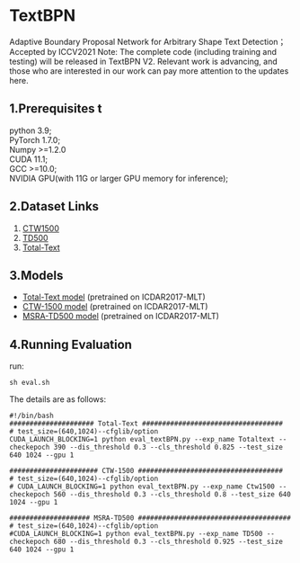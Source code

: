 # TextBPN
Adaptive Boundary Proposal Network for Arbitrary Shape Text Detection； Accepted by ICCV2021
Note: The complete code (including training and testing) will be released in TextBPN V2. Relevant work is advancing, and those who are interested in our work
can pay more attention to the updates here.
## 1.Prerequisites  t
  python 3.9;  
  PyTorch 1.7.0;   
  Numpy >=1.2.0   
  CUDA 11.1;  
  GCC >=10.0;   
  NVIDIA GPU(with 11G or larger GPU memory for inference);  

## 2.Dataset Links  
1. [CTW1500](https://drive.google.com/file/d/1A2s3FonXq4dHhD64A2NCWc8NQWMH2NFR/view?usp=sharing)   
2. [TD500](https://drive.google.com/file/d/1ByluLnyd8-Ltjo9AC-1m7omZnI-FA1u0/view?usp=sharing)  
3. [Total-Text](https://drive.google.com/file/d/17_7T_-2Bu3KSSg2OkXeCxj97TBsjvueC/view?usp=sharing) 

## 3.Models
 *  [Total-Text model](https://drive.google.com/file/d/1DMDh3VAHDy0uVd5EgOWA_zstiScTXJvG/view?usp=sharing) (pretrained on ICDAR2017-MLT)
 *  [CTW-1500 model](https://drive.google.com/file/d/1PsIIT4vwdF_tmvw6siWLdf5LbUGfYY99/view?usp=sharing) (pretrained on ICDAR2017-MLT)
 *  [MSRA-TD500 model](https://drive.google.com/file/d/1o8oYWRjZNdSODU1oq18aBroPSCC8kt-G/view?usp=sharing) (pretrained on ICDAR2017-MLT)  

## 4.Running Evaluation
run:  
```
sh eval.sh
```
The details are as follows:  
```
#!/bin/bash
##################### Total-Text ###################################
# test_size=(640,1024)--cfglib/option
CUDA_LAUNCH_BLOCKING=1 python eval_textBPN.py --exp_name Totaltext --checkepoch 390 --dis_threshold 0.3 --cls_threshold 0.825 --test_size 640 1024 --gpu 1

###################### CTW-1500 ####################################
# test_size=(640,1024)--cfglib/option
# CUDA_LAUNCH_BLOCKING=1 python eval_textBPN.py --exp_name Ctw1500 --checkepoch 560 --dis_threshold 0.3 --cls_threshold 0.8 --test_size 640 1024 --gpu 1

#################### MSRA-TD500 ######################################
# test_size=(640,1024)--cfglib/option
#CUDA_LAUNCH_BLOCKING=1 python eval_textBPN.py --exp_name TD500 --checkepoch 680 --dis_threshold 0.3 --cls_threshold 0.925 --test_size 640 1024 --gpu 1

```  


